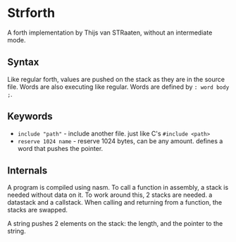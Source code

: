# Strforth

A forth implementation by Thijs van STRaaten, without an intermediate mode.

## Syntax

Like regular forth, values are pushed on the stack as they are in the source
file. Words are also executing like regular. Words are defined by
`: word body ;`.

## Keywords

- `include "path"` - include another file. just like C's `#include <path>`
- `reserve 1024 name` - reserve 1024 bytes, can be any amount. defines a word
  that pushes the pointer.

## Internals

A program is compiled using nasm. To call a function in assembly, a stack is
needed without data on it. To work around this, 2 stacks are needed. a
datastack and a callstack. When calling and returning from a function, the
stacks are swapped.

A string pushes 2 elements on the stack: the length, and the pointer to the
string.